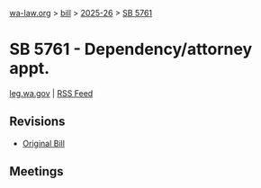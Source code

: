 [wa-law.org](/) > [bill](/bill/) > [2025-26](/bill/2025-26/) > [SB 5761](/bill/2025-26/sb/5761/)

# SB 5761 - Dependency/attorney appt.
[leg.wa.gov](https://app.leg.wa.gov/billsummary?BillNumber=5761&Year=2025&Initiative=false) | [RSS Feed](./rss.xml)

## Revisions
* [Original Bill](1/)

## Meetings